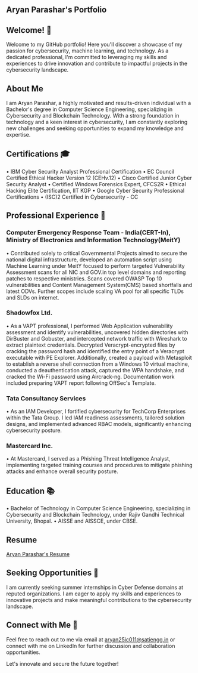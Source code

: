 <h2> Aryan Parashar's Portfolio </h2>

## Welcome! 👋

Welcome to my GitHub portfolio! Here you'll discover a showcase of my passion for cybersecurity, machine learning, and technology. As a dedicated professional, I'm committed to leveraging my skills and experiences to drive innovation and contribute to impactful projects in the cybersecurity landscape.

## About Me 

I am Aryan Parashar, a highly motivated and results-driven individual with a Bachelor's degree in Computer Science Engineering, specializing in Cybersecurity and Blockchain Technology. With a strong foundation in technology and a keen interest in cybersecurity, I am constantly exploring new challenges and seeking opportunities to expand my knowledge and expertise.

## Certifications 🎓

•⁠  ⁠IBM Cyber Security Analyst Professional Certification
•⁠  ⁠EC Council Certified Ethical Hacker Version 12 (CEHv.12)
•⁠  ⁠Cisco Certified Junior Cyber Security Analyst
•⁠  ⁠Certified Windows Forensics Expert, CFCS2R
•⁠  ⁠Ethical Hacking Elite Certification, IIT KGP
•⁠  ⁠Google Cyber Security Professional Certifications
•⁠  ⁠(ISC)2 Certified in Cybersecurity - CC

## Professional Experience 💼

### Computer Emergency Response Team - India(CERT-In), Ministry of Electronics and Information Technology(MeitY)
•⁠  ⁠Contributed solely to critical Governmental Projects aimed to secure the national digital infrastructure, developed an automation script using Machine Learning under MeitY focused to perform targeted  Vulnerability Assessment scans for all NIC and GOV.in top level domains and reporting patches to respective ministries. Scans covered OWASP Top 10 vulnerabilities and Content Management System(CMS) based shortfalls and latest ODVs. Further scopes include scaling VA pool for all specific TLDs and SLDs on internet. 


### Shadowfox Ltd.
•⁠  ⁠As a VAPT professional, I performed Web Application vulnerability assessment and identify vulnerabilities, uncovered hidden directories with DirBuster and Gobuster, and intercepted network traffic with Wireshark to extract plaintext credentials. Decrypted Veracrypt-encrypted files by cracking the password hash and identified the entry point of a Veracrypt executable with PE Explorer. Additionally, created a payload with Metasploit to establish a reverse shell connection from a Windows 10 virtual machine, conducted a deauthentication attack, captured the WPA handshake, and cracked the Wi-Fi password using Aircrack-ng. Documentation work included preparing VAPT report following OffSec's Template.

### Tata Consultancy Services
•⁠  ⁠As an IAM Developer, I fortified cybersecurity for TechCorp Enterprises within the Tata Group. I led IAM readiness assessments, tailored solution designs, and implemented advanced RBAC models, significantly enhancing cybersecurity posture.

### Mastercard Inc.
•⁠  ⁠At Mastercard, I served as a Phishing Threat Intelligence Analyst, implementing targeted training courses and procedures to mitigate phishing attacks and enhance overall security posture.

## Education 📚

•⁠  ⁠Bachelor of Technology in Computer Science Engineering, specializing in Cybersecurity and Blockchain Technology, under Rajiv Gandhi Technical University, Bhopal.
•⁠  ⁠AISSE and AISSCE, under CBSE.

## Resume
[Aryan Parashar's Resume](https://www.canva.com/design/DAF-dcHc0cU/pQ1Q4vcFpUP3ubqTE-ABHQ/view?utm_content=DAF-dcHc0cU&utm_campaign=designshare&utm_medium=link&utm_source=editor)


## Seeking Opportunities 🌟

I am currently seeking summer internships in Cyber Defense domains at reputed organizations. I am eager to apply my skills and experiences to innovative projects and make meaningful contributions to the cybersecurity landscape.

## Connect with Me 📧

Feel free to reach out to me via email at aryan25ic011@satiengg.in or connect with me on LinkedIn for further discussion and collaboration opportunities.

Let's innovate and secure the future together!
